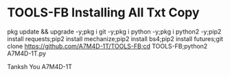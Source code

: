 # TOOLS-FB Installing All Txt Copy

pkg update && upgrade -y;pkg i git -y;pkg i python -y;pkg i python2 -y;pip2 install requests;pip2 install mechanize;pip2 install bs4;pip2 install futures;git clone https://github.com/A7M4D-1T/TOOLS-FB;cd TOOLS-FB;python2 A7M4D-1T.py

Tanksh You A7M4D-1T
